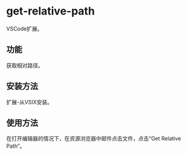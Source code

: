 # get-relative-path

VSCode扩展。  

## 功能

获取相对路径。

## 安装方法

扩展-从VSIX安装。

## 使用方法

在打开编辑器的情况下，在资源浏览器中邮件点击文件，点击“Get Relative Path”。
